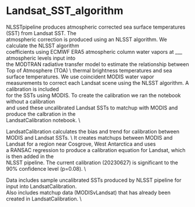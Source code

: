 # Landsat_SST_algorithm

NLSSTpipeline produces atmospheric corrected sea surface temperatures (SST) from Landsat SST. The \
atmospheric correction is produced using an NLSST algorithm. We calculate the NLSST algorithm \
coefficients using ECMWF ERA5 atmospheric column water vapors at ___ atmospheric levels input into \
the MODTRAN radiative transfer model to estimate the relationship between Top of Atmosphere (TOA) \ 
thermal brightness temperatures and sea surface temperatures. We use coincident MODIS water vapor \
measurements to correct each Landsat scene using the NLSST algorithm. A calibration is included \
for the SSTs using MODIS. To create the calibration we ran the notebook without a calibration \
and used these uncalibrated Landsat SSTs to matchup with MODIS and produce the calbration in the \
LandsatCalibration notebook. \

LandsatCalibration calculates the bias and trend for calibration between MODIS and Landsat SSTs. \ 
It creates matchups between MODIS and Landsat for a region near Cosgrove, West Antarctica and uses \
a RANSAC regression to produce a calibration equation for Landsat, which is then added in the \
NLSST pipeline. The current calibration (20230627) is significant to the 90% confidence level (p=0.08). \

Data includes sample uncalibrated SSTs produced by NLSST pipeline for input into LandsatCalibration. \
Also includes matchup data (MODISvLandsat) that has already been created in LandsatCalibration. \

